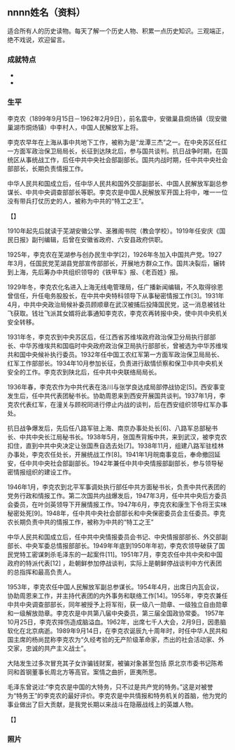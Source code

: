 ## nnnn姓名（资料）

适合所有人的历史读物。每天了解一个历史人物、积累一点历史知识。三观端正，绝不戏说，欢迎留言。  

### 成就特点

- ​
- ​


### 生平

李克农（1899年9月15日－1962年2月9日），前名震中，安徽巢县烔炀镇（现安徽巢湖市烔炀镇）中李村人，中国人民解放军上将。

李克农早年在上海从事中共地下工作，被称为是“龙潭三杰”之一。在中央苏区任红一方面军政治保卫局局长，长征到达陕北后，参与国共谈判。抗日战争时期，在国统区从事统战工作，后任中共中央社会部副部长。国共内战时期，任中共中央社会部部长，长期负责情报工作。

中华人民共和国成立后，任中华人民共和国外交部副部长、中国人民解放军副总参谋长、中共中央调查部部长等职。李克农是中国人民解放军开国上将中，唯一一位没有带兵打仗历史的人，被称为中共的“特工之王”。

【】

1910年起先后就读于芜湖安徽公学、圣雅阁书院（教会学校）。1919年任安庆《国民日报》副刊编辑，后曾在安徽省政府、六安县政府供职。

1925年，李克农在芜湖参与创办民生中学[2]，1926年冬加入中国共产党。1927年3月，任国民党芜湖县党部宣传部部长，开展地方群众工作。国共决裂后，辗转到上海，先后筹办中共组织领导的《铁甲车》报、《老百姓》报。

1929年冬，李克农化名进入上海无线电管理局，任广播新闻编辑，不久取得徐恩曾信任，升任电务股股长，在中共中央特科领导下从事秘密情报工作[3]。1931年4月，中共中央政治局候补委员顾顺章在武汉被捕后投降国民党，这一消息被钱壮飞获取。钱壮飞派其女婿将此事通知李克农，李克农再转报中央，使中共中央机关安全转移。

1931年冬，李克农到中央苏区后，任江西省苏维埃政府政治保卫分局执行部部长、中华苏维埃共和国临时中央政府政治保卫局执行部部长，曾被选为中华苏维埃共和国中央候补执行委员。1932年任中国工农红军第一方面军政治保卫局局长、红军工作部部长。1934年10月参加长征，负责进行敌情侦察和保卫中共中央机关安全的工作。李克农到陕北后，任中共中央联络局局长。

1936年春，李克农作为中共代表在洛川与张学良达成局部停战协定[5]。西安事变发生后，任中共代表团秘书长。协助周恩来到西安开展国共谈判。1937年1月，李克农代表红军，在潼关与顾祝同进行停止内战的谈判，后在西安组织领导红军办事处。



抗日战争爆发后，先后任八路军驻上海、南京办事处处长[6]、八路军总部秘书长、中共中央长江局秘书长。1938年5月，张国焘背叛中共，来到武汉，被李克农扣住，直到中共中央决定让张国焘自选去处[7]。1938年11月，组建八路军驻桂林办事处，李克农任处长，开展统战工作[8]。1941年1月皖南事变后，奉命撤回延安，任中共中央社会部副部长。1942年兼任中共中央情报部副部长，参与领导秘密情报组织的建设工作。

1946年1月，李克农到北平军事调处执行部任中共方面秘书长，负责中共代表团的党务行政和情报工作。第二次国共内战爆发后，1947年3月，任中共中央后方委员会委员，在叶剑英领导下开展情报工作。1947年6月，李克农和康生下令将王实味秘密处死[9]。1948年，任中共中央社会部部长和中央保密委员会主任委员。李克农长期负责中共的情报工作，被称为中共的“特工之王”



中华人民共和国成立后，任中共中央情报委员会书记、中央情报部部长、外交部副部长、中央军委总情报部部长。1949年年底到1950年年初，李克农领导破获了国民党特工密谋刺杀毛泽东的一起案件[11]。1951年7月，李克农任中共中央和中国政府的特派代表[12] ，赴朝鲜参加停战谈判，实际上是朝鲜停战谈判中方代表团的总指挥和最高负责人。

1953年，李克农任中国人民解放军副总参谋长。1954年4月，出席日内瓦会议，协助周恩来工作，并主持代表团的内外事务和联络工作[14]。1955年，李克农兼任中共中央调查部部长，同年被授予上将军衔，获一级八一勋章、一级独立自由勋章和一级解放勋章。李克农是中共第八届中央委员，第三届全国政协常委。
1957年10月25日，李克农摔伤造成脑溢血。1962年，出席七千人大会，2月9日，因患脑软化在北京病逝。1989年9月14日，在李克农诞辰九十周年时，时任中华人民共和国主席的杨尚昆称李克农为“久经考验的无产阶级革命家，杰出的社会活动家、外交家，忠诚的共产主义战士”。

大陆发生过多次冒充其子女诈骗钱财案，被骗对象甚至包括 原北京市委书记陈希同和首钢董事长周北方等高官。案情之曲折，匪夷所思。

毛泽东曾说过:“李克农是中国的大特务，只不过是共产党的特务。”这是对被誉为“特务王”的李克农的最好评价。李克农是中共情报和特务机关的首脑，他为党的事业做出了巨大贡献，是我党长期以来战斗在隐蔽战线上的英雄人物。

【】

### 照片

